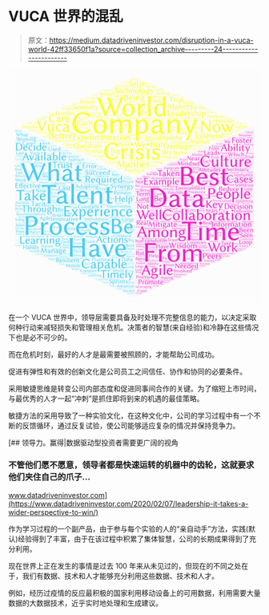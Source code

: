 # VUCA 世界的混乱

> 原文：<https://medium.datadriveninvestor.com/disruption-in-a-vuca-world-42ff33650f1a?source=collection_archive---------24----------------------->

![](img/a2a4087c21543e193f9b1035911ade76.png)

在一个 VUCA 世界中，领导层需要具备及时处理不完整信息的能力，以决定采取何种行动来减轻损失和管理相关危机。决策者的智慧(来自经验)和冷静在这些情况下也是必不可少的。

而在危机时刻，最好的人才是最需要被照顾的，才能帮助公司成功。

促进有弹性和有效的创新文化是公司员工之间信任、协作和协同的必要条件。

采用敏捷思维是转变公司内部态度和促进同事间合作的关键。为了缩短上市时间，与最优秀的人才一起“冲刺”是抓住即将到来的机遇的最佳策略。

敏捷方法的采用导致了一种实验文化，在这种文化中，公司的学习过程中有一个不断的反馈循环，通过反复试验，使公司能够适应复杂的情况并保持竞争力。

[](https://www.datadriveninvestor.com/2020/02/07/leadership-it-takes-a-wider-perspective-to-win/) [## 领导力。赢得|数据驱动型投资者需要更广阔的视角

### 不管他们愿不愿意，领导者都是快速运转的机器中的齿轮，这就要求他们夹住自己的爪子…

www.datadriveninvestor.com](https://www.datadriveninvestor.com/2020/02/07/leadership-it-takes-a-wider-perspective-to-win/) 

作为学习过程的一个副产品，由于参与每个实验的人的“亲自动手”方法，实践(默认)经验得到了丰富，由于在该过程中积累了集体智慧，公司的长期成果得到了充分利用。

现在世界上正在发生的事情是过去 100 年来从未见过的，但现在的不同之处在于，我们有数据、技术和人才能够充分利用这些数据、技术和人才。

例如，经历过疫情的反应最积极的国家利用移动设备上的可用数据，利用需要大量数据的大数据技术，近乎实时地处理和生成建议。